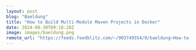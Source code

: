 ```yaml
---
layout: post
blog: "Baeldung"
title: "How to Build Multi-Module Maven Projects in Docker"
date: 2024-08-30T09:18:28Z
image: images/baeldung.png
remote_url: "https://feeds.feedblitz.com/~/903749354/0/baeldung~How-to-Build-MultiModule-Maven-Projects-in-Docker"
---
```

